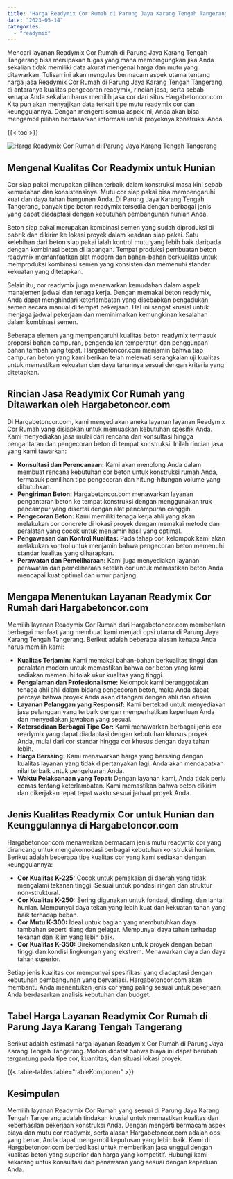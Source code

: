 ```yaml
---
title: "Harga Readymix Cor Rumah di Parung Jaya Karang Tengah Tangerang"
date: "2023-05-14"
categories: 
  - "readymix"
---
```



Mencari layanan Readymix Cor Rumah di Parung Jaya Karang Tengah Tangerang bisa merupakan tugas yang mana membingungkan jika Anda sekalian tidak memiliki data akurat mengenai harga dan mutu yang ditawarkan. Tulisan ini akan mengulas bermacam aspek utama tentang harga jasa Readymix Cor Rumah di Parung Jaya Karang Tengah Tangerang, di antaranya kualitas pengecoran readymix, rincian jasa, serta sebab kenapa Anda sekalian harus memilih jasa cor dari situs Hargabetoncor.com. Kita pun akan menyajikan data terkait tipe mutu readymix cor dan keunggulannya. Dengan mengerti semua aspek ini, Anda akan bisa mengambil pilihan berdasarkan informasi untuk proyeknya konstruksi Anda.

{{< toc >}}

![Harga Readymix Cor Rumah di Parung Jaya Karang Tengah Tangerang](https://hargareadymixid.github.io/hbc/readymix-hbc%20(18).png)

## Mengenal Kualitas Cor Readymix untuk Hunian

Cor siap pakai merupakan pilihan terbaik dalam konstruksi masa kini sebab kemudahan dan konsistensinya. Mutu cor siap pakai bisa mempengaruhi kuat dan daya tahan bangunan Anda. Di Parung Jaya Karang Tengah Tangerang, banyak tipe beton readymix tersedia dengan berbagai jenis yang dapat diadaptasi dengan kebutuhan pembangunan hunian Anda.

Beton siap pakai merupakan kombinasi semen yang sudah diproduksi di pabrik dan dikirim ke lokasi proyek dalam keadaan siap pakai. Satu kelebihan dari beton siap pakai ialah kontrol mutu yang lebih baik daripada dengan kombinasi beton di lapangan. Tempat produksi pembuatan beton readymix memanfaatkan alat modern dan bahan-bahan berkualitas untuk memproduksi kombinasi semen yang konsisten dan memenuhi standar kekuatan yang ditetapkan.

Selain itu, cor readymix juga menawarkan kemudahan dalam aspek manajemen jadwal dan tenaga kerja. Dengan memakai beton readymix, Anda dapat menghindari keterlambatan yang disebabkan pengadukan semen secara manual di tempat pekerjaan. Hal ini sangat krusial untuk menjaga jadwal pekerjaan dan meminimalkan kemungkinan kesalahan dalam kombinasi semen.

Beberapa elemen yang mempengaruhi kualitas beton readymix termasuk proporsi bahan campuran, pengendalian temperatur, dan penggunaan bahan tambah yang tepat. Hargabetoncor.com menjamin bahwa tiap campuran beton yang kami berikan telah melewati serangkaian uji kualitas untuk memastikan kekuatan dan daya tahannya sesuai dengan kriteria yang ditetapkan.

## Rincian Jasa Readymix Cor Rumah yang Ditawarkan oleh Hargabetoncor.com

Di Hargabetoncor.com, kami menyediakan aneka layanan layanan Readymix Cor Rumah yang disiapkan untuk memuaskan kebutuhan spesifik Anda. Kami menyediakan jasa mulai dari rencana dan konsultasi hingga pengantaran dan pengecoran beton di tempat konstruksi. Inilah rincian jasa yang kami tawarkan:

- **Konsultasi dan Perencanaan:** Kami akan menolong Anda dalam membuat rencana kebutuhan cor beton untuk konstruksi rumah Anda, termasuk pemilihan tipe pengecoran dan hitung-hitungan volume yang dibutuhkan.
- **Pengiriman Beton:** Hargabetoncor.com menawarkan layanan pengantaran beton ke tempat konstruksi dengan menggunakan truk pencampur yang disertai dengan alat pencampuran canggih.
- **Pengecoran Beton:** Kami memiliki tenaga kerja ahli yang akan melakukan cor concrete di lokasi proyek dengan memakai metode dan peralatan yang cocok untuk menjamin hasil yang optimal.
- **Pengawasan dan Kontrol Kualitas:** Pada tahap cor, kelompok kami akan melakukan kontrol untuk menjamin bahwa pengecoran beton memenuhi standar kualitas yang diharapkan.
- **Perawatan dan Pemeliharaan:** Kami juga menyediakan layanan perawatan dan pemeliharaan setelah cor untuk memastikan beton Anda mencapai kuat optimal dan umur panjang.

## Mengapa Menentukan Layanan Readymix Cor Rumah dari Hargabetoncor.com

Memilih layanan Readymix Cor Rumah dari Hargabetoncor.com memberikan berbagai manfaat yang membuat kami menjadi opsi utama di Parung Jaya Karang Tengah Tangerang. Berikut adalah beberapa alasan kenapa Anda harus memilih kami:

- **Kualitas Terjamin:** Kami memakai bahan-bahan berkualitas tinggi dan peralatan modern untuk memastikan bahwa cor beton yang kami sediakan memenuhi tolak ukur kualitas yang tinggi.
- **Pengalaman dan Profesionalisme:** Kelompok kami beranggotakan tenaga ahli ahli dalam bidang pengecoran beton, maka Anda dapat percaya bahwa proyek Anda akan ditangani dengan ahli dan efisien.
- **Layanan Pelanggan yang Responsif:** Kami bertekad untuk menyediakan jasa pelanggan yang terbaik dengan memperhatikan keperluan Anda dan menyediakan jawaban yang sesuai.
- **Ketersediaan Berbagai Tipe Cor:** Kami menawarkan berbagai jenis cor readymix yang dapat diadaptasi dengan kebutuhan khusus proyek Anda, mulai dari cor standar hingga cor khusus dengan daya tahan lebih.
- **Harga Bersaing:** Kami menawarkan harga yang bersaing dengan kualitas layanan yang tidak dipertanyakan lagi. Anda akan mendapatkan nilai terbaik untuk pengeluaran Anda.
- **Waktu Pelaksanaan yang Tepat:** Dengan layanan kami, Anda tidak perlu cemas tentang keterlambatan. Kami memastikan bahwa beton dikirim dan dikerjakan tepat tepat waktu sesuai jadwal proyek Anda.

## Jenis Kualitas Readymix Cor untuk Hunian dan Keunggulannya di Hargabetoncor.com

Hargabetoncor.com menawarkan bermacam jenis mutu readymix cor yang dirancang untuk mengakomodasi berbagai kebutuhan konstruksi hunian. Berikut adalah beberapa tipe kualitas cor yang kami sediakan dengan keunggulannya:

- **Cor Kualitas K-225:** Cocok untuk pemakaian di daerah yang tidak mengalami tekanan tinggi. Sesuai untuk pondasi ringan dan struktur non-struktural.
- **Cor Kualitas K-250:** Sering digunakan untuk fondasi, dinding, dan lantai hunian. Mempunyai daya tekan yang lebih kuat dan kekuatan tahan yang baik terhadap beban.
- **Cor Mutu K-300:** Ideal untuk bagian yang membutuhkan daya tambahan seperti tiang dan gelagar. Mempunyai daya tahan terhadap tekanan dan iklim yang lebih baik.
- **Cor Kualitas K-350:** Direkomendasikan untuk proyek dengan beban tinggi dan kondisi lingkungan yang ekstrem. Menawarkan daya dan daya tahan superior.

Setiap jenis kualitas cor mempunyai spesifikasi yang diadaptasi dengan kebutuhan pembangunan yang bervariasi. Hargabetoncor.com akan membantu Anda menentukan jenis cor yang paling sesuai untuk pekerjaan Anda berdasarkan analisis kebutuhan dan budget.

## Tabel Harga Layanan Readymix Cor Rumah di Parung Jaya Karang Tengah Tangerang

Berikut adalah estimasi harga layanan Readymix Cor Rumah di Parung Jaya Karang Tengah Tangerang. Mohon dicatat bahwa biaya ini dapat berubah tergantung pada tipe cor, kuantitas, dan situasi lokasi proyek.

{{< table-tables table="tableKomponen" >}}

## Kesimpulan

Memilih layanan Readymix Cor Rumah yang sesuai di Parung Jaya Karang Tengah Tangerang adalah tindakan krusial untuk memastikan kualitas dan keberhasilan pekerjaan konstruksi Anda. Dengan mengerti bermacam aspek biaya dan mutu cor readymix, serta alasan Hargabetoncor.com adalah opsi yang benar, Anda dapat mengambil keputusan yang lebih baik. Kami di Hargabetoncor.com berdedikasi untuk memberikan jasa unggul dengan kualitas beton yang superior dan harga yang kompetitif. Hubungi kami sekarang untuk konsultasi dan penawaran yang sesuai dengan keperluan Anda.
